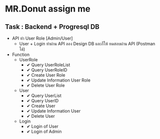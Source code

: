 # MR.Donut assign me

## Task : Backend + Progresql DB

- API ทำ User Role [Admin/User]
  - User + Login ทำผ่าน API ลอง Design DB และก็ให้ ทดสอบผ่าน API (Postman ได้)
- Function
  - UserRole
    - ✔ Query UserRoleList
    - ✔ Query UserRoleID
    - ✔ Create User Role
    - ✔ Update Information User Role
    - ✔ Delete User Role
  - User
    - ✔ Query UserList
    - ✔ Query UserID
    - ✔ Create User
    - ✔ Update Information User
    - ✔ Delete User
  - Login
    - ✔ Login of User
    - ✔ Login of Admin
